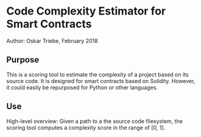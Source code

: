 # Code Complexity Estimator for Smart Contracts
Author: Oskar Triebe, February 2018

## Purpose
This is a scoring tool to estimate the complexity of a project based on its source code.
It is designed for smart contracts based on Solidity. However, it could easily be repurposed for Python or other languages.

## Use
High-level overview:
Given a path to a the source code filesystem, the scoring tool computes a complexity score in the range of [0, 1].
